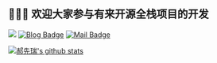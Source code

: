 


##  👋👋👋  欢迎大家参与有来开源全栈项目的开发



[![](https://img.shields.io/github/stars/hxrui/youlai-mall?style=flat-square&label=Stars&logo=github)](https://github.com/hxrui/youlai-mall) [![Blog Badge](https://img.shields.io/badge/blog-30k+%20pageview-brightgreen)](https://www.cnblogs.com/haoxianrui/) [![Mail Badge](https://img.shields.io/badge/-xianrui0365@163.com-c14438?style=flat-square&logo=Gmail&logoColor=white&link=mailto:haoruileee@gmail.com)](mailto:xianrui0365@163.com)


[![郝先瑞's github stats](https://github-readme-stats.vercel.app/api?username=hxrui&hide=contribs,issues&show_icons=true&title_color=ffffff&text_color=ffffff&icon_color=ffffff&include_all_commits=true&bg_color=0,240b36,c31432)](https://github.com/hxrui/youlai-mall)
